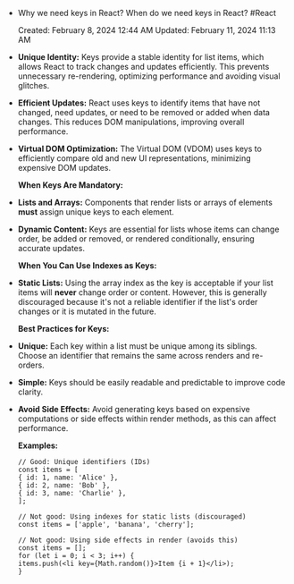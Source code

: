 - Why we need keys in React? When do we need keys in React? #React 
  
  Created: February 8, 2024 12:44 AM
  Updated: February 11, 2024 11:13 AM
- **Unique Identity:** Keys provide a stable identity for list items, which allows React to track changes and updates efficiently. This prevents unnecessary re-rendering, optimizing performance and avoiding visual glitches.
- **Efficient Updates:** React uses keys to identify items that have not changed, need updates, or need to be removed or added when data changes. This reduces DOM manipulations, improving overall performance.
- **Virtual DOM Optimization:** The Virtual DOM (VDOM) uses keys to efficiently compare old and new UI representations, minimizing expensive DOM updates.
  
  **When Keys Are Mandatory:**
- **Lists and Arrays:** Components that render lists or arrays of elements **must** assign unique keys to each element.
- **Dynamic Content:** Keys are essential for lists whose items can change order, be added or removed, or rendered conditionally, ensuring accurate updates.
  
  **When You Can Use Indexes as Keys:**
- **Static Lists:** Using the array index as the key is acceptable if your list items will **never** change order or content. However, this is generally discouraged because it's not a reliable identifier if the list's order changes or it is mutated in the future.
  
  **Best Practices for Keys:**
- **Unique:** Each key within a list must be unique among its siblings. Choose an identifier that remains the same across renders and re-orders.
- **Simple:** Keys should be easily readable and predictable to improve code clarity.
- **Avoid Side Effects:** Avoid generating keys based on expensive computations or side effects within render methods, as this can affect performance.
  
  **Examples:**
  
  ```
  // Good: Unique identifiers (IDs)
  const items = [
  { id: 1, name: 'Alice' },
  { id: 2, name: 'Bob' },
  { id: 3, name: 'Charlie' },
  ];
  
  // Not good: Using indexes for static lists (discouraged)
  const items = ['apple', 'banana', 'cherry'];
  
  // Not good: Using side effects in render (avoids this)
  const items = [];
  for (let i = 0; i < 3; i++) {
  items.push(<li key={Math.random()}>Item {i + 1}</li>);
  }
  
  ```